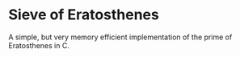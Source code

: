 <h1>Sieve of Eratosthenes</h1>

<p>A simple, but very memory efficient implementation of the prime of Eratosthenes in C.</p>